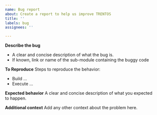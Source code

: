 ```yaml
---
name: Bug report
about: Create a report to help us improve TRENTOS
title: ''
labels: bug
assignees: ''

---
```


**Describe the bug**
- A clear and concise description of what the bug is.
- If known, link or name of the sub-module containing the buggy code

**To Reproduce**
Steps to reproduce the behavior:
- Build ...
- Execute ...

**Expected behavior**
A clear and concise description of what you expected to happen.

**Additional context**
Add any other context about the problem here.
